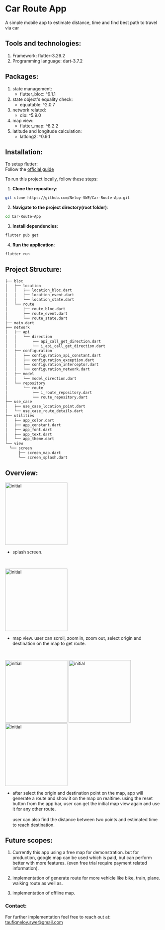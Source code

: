 # Car Route App

A simple mobile app to estimate distance, time and find best path to travel via car

## Tools and technologies:

1. Framework: flutter-3.29.2
2. Programming language: dart-3.7.2

## Packages:

1. state management:
    - flutter_bloc: ^9.1.1
2. state object's equality check:
    - equatable: ^2.0.7
3. network related:
    - dio: ^5.9.0
4. map view:
    - flutter_map: ^8.2.2
5. latitude and longitude calculation:
    - latlong2: ^0.9.1

## Installation:

To setup flutter:<br>
Follow the [official guide](https://docs.flutter.dev/get-started/install)

To run this project locally, follow these steps:

1. **Clone the repository**:

  ```bash
  git clone https://github.com/Neloy-SWE/Car-Route-App.git
  ```
2. **Navigate to the project directory(root folder)**:
  ```bash
  cd Car-Route-App
```

3. **Install dependencies**:
  ```bash
  flutter pub get
```

4. **Run the application**:
  ```bash
  flutter run
```

## Project Structure:
  ```bash
├── bloc
│   ├── location
│   │   ├── location_bloc.dart
│   │   ├── location_event.dart
│   │   └── location_state.dart
│   └── route
│       ├── route_bloc.dart
│       ├── route_event.dart
│       └── route_state.dart
├── main.dart
├── network
│   ├── api
│   │   └── direction
│   │       ├── api_call_get_direction.dart
│   │       └── i_api_call_get_direction.dart
│   ├── configuration
│   │   ├── configuration_api_constant.dart
│   │   ├── configuration_exception.dart
│   │   ├── configuration_interceptor.dart
│   │   └── configuration_network.dart
│   ├── model
│   │   └── model_direction.dart
│   └── repository
│       └── route
│           ├── i_route_repository.dart
│           └── route_repository.dart
├── use_case
│   ├── use_case_location_point.dart
│   └── use_case_route_details.dart
├── utilities
│   ├── app_color.dart
│   ├── app_constant.dart
│   ├── app_font.dart
│   ├── app_text.dart
│   └── app_theme.dart
└── view
    └── screen
        ├── screen_map.dart
        └── screen_splash.dart
```

## Overview:

<p float="left">
  <img src="screenshots/1.screenSplash.png" width="200"  alt="initial"/>

  - splash screen.

<br>
<p float="left">
  <img src="screenshots/2.screenMap.png" width="200"  alt="initial"/>

  - map view. user can scroll, zoom in, zoom out, select origin and destination on the map to get route.

<br>
<p float="left">
  <img src="screenshots/3.1.selectOrigin.png" width="200"  alt="initial"/>
  <img src="screenshots/3.2.selectDestination.png" width="200"  alt="initial"/>
  <img src="screenshots/3.3.route.png" width="200"  alt="initial"/>

- after select the origin and destination point on the map, app will generate a route and show it on the map on realtime. using the reset button from the app bar, user can get the initial map view again and use it for any other route.<br><br>
user can also find the distance between two points and estimated time to reach destination.

## Future scopes:
1. Currently this app using a free map for demonstration. but for production, google map can be used which is paid, but can perform better with more features. (even free trial require payment related information).

2. implementation of generate route for more vehicle like bike, train, plane. walking route as well as.

3. implementation of offline map.

### Contact:
For further implementation feel free to reach out at: taufiqneloy.swe@gmail.com